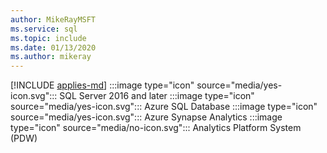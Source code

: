 ```yaml
---
author: MikeRayMSFT
ms.service: sql
ms.topic: include
ms.date: 01/13/2020
ms.author: mikeray
---
```


[!INCLUDE [applies-md](applies-md.md)] :::image type="icon" source="media/yes-icon.svg"::: SQL Server 2016 and later :::image type="icon" source="media/yes-icon.svg"::: Azure SQL Database :::image type="icon" source="media/yes-icon.svg"::: Azure Synapse Analytics :::image type="icon" source="media/no-icon.svg"::: Analytics Platform System (PDW)

